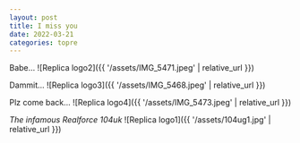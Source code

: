 ```yaml
---
layout: post
title: I miss you
date: 2022-03-21
categories: topre
---
```




Babe...
![Replica logo2]({{ '/assets/IMG_5471.jpeg' | relative_url }})

Dammit...
![Replica logo3]({{ '/assets/IMG_5468.jpeg' | relative_url }})

Plz come back...
![Replica logo4]({{ '/assets/IMG_5473.jpeg' | relative_url }})

_The infamous Realforce 104uk_
![Replica logo1]({{ '/assets/104ug1.jpg' | relative_url }})

